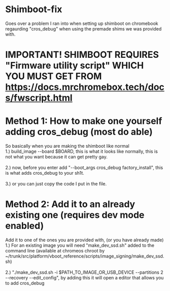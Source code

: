# Shimboot-fix
Goes over a problem I ran into when setting up shimboot on chromebook regaurding "cros_debug" when using the premade shims we was provided with.

# IMPORTANT! SHIMBOOT REQUIRES "Firmware utility script" WHICH YOU MUST GET FROM https://docs.mrchromebox.tech/docs/fwscript.html

# Method 1: How to make one yourself adding cros_debug (most do able)
So basically when you are making the shimboot like normal 
<br>1.) build_image --board $BOARD, this is what it looks like normally, this is not what you want because it can get pretty gay.<br>
<br>2.) now, before you enter add "--boot_args cros_debug factory_install", this is what adds cros_debug to your sh1t.<br>
<br>3.) or you can just copy the code I put in the file.<br>

# Method 2: Add it to an already existing one (requires dev mode enabled)
Add it to one of the ones you are provided with, (or you have already made)
<br>1.) For an existing image you will need "make_dev_ssd.sh" added to the command line (available at chromeos chroot by ~/trunk/src/platform/vboot_reference/scripts/image_signing/make_dev_ssd.sh)<br>
<br>2.) "./make_dev_ssd.sh -i $PATH_TO_IMAGE_OR_USB_DEVICE --partitions 2 --recovery --edit_config", by adding this it will open a editor that allows you to add cros_debug<br>
